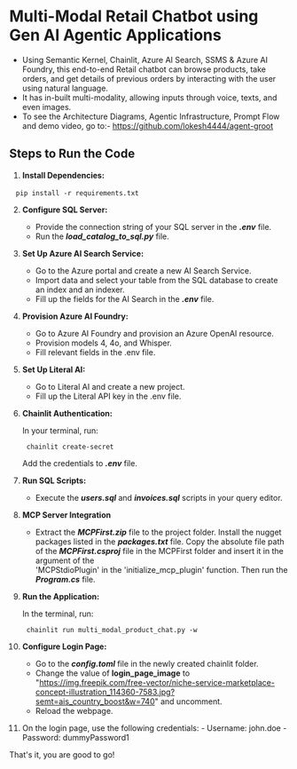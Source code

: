 
# Multi-Modal Retail Chatbot using Gen AI Agentic Applications

- Using Semantic Kernel, Chainlit, Azure AI Search, SSMS & Azure AI Foundry, this end-to-end Retail chatbot can browse products, take orders, and get details of previous orders by interacting with the user using natural language. 
- It has in-built multi-modality, allowing inputs through voice, texts, and even images.
- To see the Architecture Diagrams, Agentic Infrastructure, Prompt Flow and demo video, go to:-
    https://github.com/lokesh4444/agent-groot

## Steps to Run the Code

1. **Install Dependencies:**
   
   ```
     pip install -r requirements.txt
   ```

2. **Configure SQL Server:**

    - Provide the connection string of your SQL server in the ***.env*** file.
    - Run the ***load_catalog_to_sql.py*** file.
   
3. **Set Up Azure AI Search Service:**

    - Go to the Azure portal and create a new AI Search Service.
    - Import data and select your table from the SQL database to create an index and an indexer.
    - Fill up the fields for the AI Search in the ***.env*** file.
      
4. **Provision Azure AI Foundry:**

    - Go to Azure AI Foundry and provision an Azure OpenAI resource.
    - Provision models 4, 4o, and Whisper.
    - Fill relevant fields in the .env file.
      
5. **Set Up Literal AI:**

    - Go to Literal AI and create a new project.
    - Fill up the Literal API key in the .env file.
  
6. **Chainlit Authentication:**

    In your terminal, run:

    ```
     chainlit create-secret
    ```
    Add the credentials to ***.env*** file.
   
8. **Run SQL Scripts:**

    - Execute the ***users.sql*** and ***invoices.sql*** scripts in your query editor.
  
9. **MCP Server Integration**

    - Extract the ***MCPFirst.zip*** file to the project folder. Install the nugget packages listed in the ***packages.txt*** file. Copy the absolute file path of the ***MCPFirst.csproj*** file in the MCPFirst folder and insert it in the argument of the         
      'MCPStdioPlugin' in the 'initialize_mcp_plugin' function. Then run the ***Program.cs*** file.
      
10. **Run the Application:**

    In the terminal, run:
   
    ```
     chainlit run multi_modal_product_chat.py -w
    ```
    
11. **Configure Login Page:**

     - Go to the ***config.toml*** file in the newly created chainlit folder.
     - Change the value of **login_page_image** to "https://img.freepik.com/free-vector/niche-service-marketplace-concept-illustration_114360-7583.jpg?semt=ais_country_boost&w=740" and uncomment.
     - Reload the webpage. 
    
12. On the login page, use the following credentials:
        - Username: john.doe
        - Password: dummyPassword1

That's it, you are good to go!


